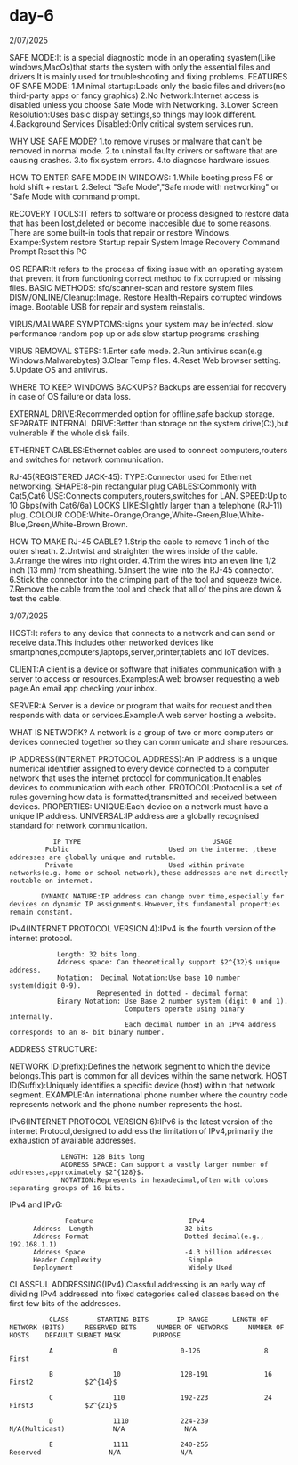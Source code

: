 # day-6
2/07/2025

SAFE MODE:It is a special diagnostic mode in an operating syastem(Like windows,MacOs)that starts the system with only the essential files and drivers.It is mainly used for                          troubleshooting and fixing problems.
FEATURES OF SAFE MODE: 1.Minimal startup:Loads only the basic files and drivers(no third-party apps or fancy graphics)
                       2.No Network:Internet access is disabled unless you choose Safe Mode with Networking.
                       3.Lower Screen Resolution:Uses basic display settings,so things may look different.
                       4.Background Services Disabled:Only critical system services run.

WHY USE SAFE MODE?
1.to remove viruses or malware that can't be removed in normal mode.
2.to uninstall faulty drivers or software that are causing crashes.
3.to fix system errors.
4.to diagnose hardware issues.

HOW TO ENTER SAFE MODE IN WINDOWS: 1.While booting,press F8 or hold shift + restart.
                                   2.Select "Safe Mode","Safe mode with networking" or "Safe Mode with command prompt.

RECOVERY TOOLS:IT refers to software or process designed to restore data that has been lost,deleted or become inaccesible due to some reasons.
There are some built-in tools that repair or restore Windows.
Exampe:System restore
       Startup repair
       System Image Recovery 
       Command Prompt
       Reset this PC

OS REPAIR:It refers to the process of fixing issue with an operating system that prevent it from functioning correct method to fix corrupted or missing files.
BASIC METHODS: sfc/scanner-scan and restore system files.
               DISM/ONLINE/Cleanup:Image.
               Restore Health-Repairs corrupted windows image.
               Bootable USB for repair and system reinstalls.

VIRUS/MALWARE SYMPTOMS:signs your system may be infected.
                       slow performance
                       random pop up or ads
                       slow startup
                       programs crashing

VIRUS REMOVAL STEPS: 1.Enter safe mode.
                     2.Run antivirus scan(e.g Windows,Malwarebytes)
                     3.Clear Temp files.
                     4.Reset Web browser setting.
                     5.Update OS and antivirus.

WHERE TO KEEP WINDOWS BACKUPS?
Backups are essential for recovery in case of OS failure or data loss.

EXTERNAL DRIVE:Recommended option for offline,safe backup storage.
SEPARATE INTERNAL DRIVE:Better than storage on the system drive(C:),but vulnerable if the whole disk fails.

ETHERNET CABLES:Ethernet cables are used to connect computers,routers and switches for network communication.

RJ-45(REGISTERED JACK-45):
TYPE:Connector used for Ethernet networking.
SHAPE:8-pin rectangular plug
CABLES:Commonly with Cat5,Cat6 
USE:Connects computers,routers,switches for LAN.
SPEED:Up to 10 Gbps(with Cat6/6a)
LOOKS LIKE:Slightly larger than a telephone (RJ-11) plug.
COLOUR CODE:White-Orange,Orange,White-Green,Blue,White-Blue,Green,White-Brown,Brown.

HOW TO MAKE RJ-45 CABLE?
1.Strip the cable to remove 1 inch of the outer sheath.
2.Untwist and straighten the wires inside of the cable.
3.Arrange the wires into right order.
4.Trim the wires into an even line 1/2 inch (13 mm) from sheathing.
5.Insert the wire into the RJ-45 connector.
6.Stick the connector into the crimping part of the tool and squeeze twice.
7.Remove the cable from the tool and check that all of the pins are down & test the cable.


3/07/2025

HOST:It refers to any device that connects to a network and can send or receive data.This includes other networked devices like smartphones,computers,laptops,server,printer,tablets and IoT devices.

CLIENT:A client is a device or software that initiates communication with a server to access or resources.Examples:A web browser requesting a web page.An email app checking your inbox.

SERVER:A Server is a device or program that waits for request and then responds with data or services.Example:A web server hosting a website.

WHAT IS NETWORK?
A network is a group of two or more computers or devices connected together so they can communicate and share resources.

IP ADDRESS(INTERNET PROTOCOL ADDRESS):An IP address is a unique numerical identifier assigned to every device connected to a computer network that uses the internet protocol for                                               communication.It enables devices to communication with each other.
PROTOCOL:Protocol is a set of rules governing how data is formatted,transmitted and received between devices.
PROPERTIES: UNIQUE:Each device on a network must have a unique IP address.
            UNIVERSAL:IP address are a globally recognised standard for network communication.

               IP TYPE                                 USAGE 
             Public                         Used on the internet ,these addresses are globally unique and rutable.
             Private                        Used within private networks(e.g. home or school network),these addresses are not directly routable on internet.

            DYNAMIC NATURE:IP address can change over time,especially for devices on dynamic IP assignments.However,its fundamental properties remain constant.
IPv4(INTERNET PROTOCOL VERSION 4):IPv4 is the fourth version of the internet protocol.

                Length: 32 bits long.
                Address space: Can theoretically support $2^{32}$ unique address.
                Notation:  Decimal Notation:Use base 10 number system(digit 0-9).
                          Represented in dotted - decimal format
                Binary Notation: Use Base 2 number system (digit 0 and 1).
                                 Computers operate using binary internally.
                                 Each decimal number in an IPv4 address corresponds to an 8- bit binary number.

ADDRESS STRUCTURE:

NETWORK ID(prefix):Defines the network segment to which the device belongs.This part is common for all devices within the same network.
HOST ID(Suffix):Uniquely identifies a specific device (host) within that network segment.
EXAMPLE:An international phone number where the country code represents network and the phone number represents the host.

IPv6(INTERNET PROTOCOL VERSION 6):IPv6 is the latest version of the internet Protocol,designed to address the limitation of IPv4,primarily the exhaustion of available addresses.

                 LENGTH: 128 Bits long
                 ADDRESS SPACE: Can support a vastly larger number of addresses,approximately $2^{128}$.
                 NOTATION:Represents in hexadecimal,often with colons separating groups of 16 bits.

IPv4  and IPv6:

                  Feature                        IPv4
          Address  Length                       32 bits
          Address Format                        Dotted decimal(e.g., 192.168.1.1)
          Address Space                         -4.3 billion addresses
          Header Complexity                      Simple
          Deployment                             Widely Used

CLASSFUL ADDRESSING(IPv4):Classful addressing is an early way of dividing IPv4 addressed into fixed categories called classes based on the first few bits of the addresses.

              CLASS       STARTING BITS       IP RANGE      LENGTH OF NETWORK (BITS)     RESERVED BITS     NUMBER OF NETWORKS     NUMBER OF HOSTS    DEFAULT SUBNET MASK        PURPOSE

              A               0                0-126                8                                          First
              
              B               10               128-191              16                      First2             $2^{14}$
              
              C               110              192-223              24                      First3             $2^{21}$
              
              D               1110             224-239              N/A(Multicast)            N/A               N/A

              E               1111             240-255               Reserved                 N/A               N/A












       
                       
